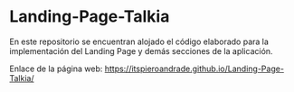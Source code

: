 # Landing-Page-Talkia
En este repositorio se encuentran alojado el código elaborado para la implementación del Landing Page y demás secciones de la aplicación.

Enlace de la página web: https://itspieroandrade.github.io/Landing-Page-Talkia/
